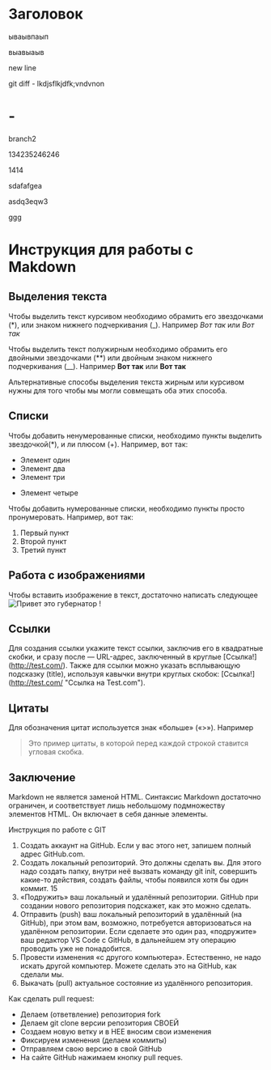# Заголовок

ываывпаып

выавыаыв

new line

git diff - lkdjsflkjdfk;vndvnon

# - 

branch2

134235246246

1414

sdafafgea

asdq3eqw3

ggg

# Инструкция для работы с Makdown

## Выделения текста

Чтобы выделить текст курсивом необходимо обрамить его звездочками (*), или знаком нижнего подчеркивания (_). Например *Вот так* или _Вот так_

Чтобы выделить текст полужирным необходимо обрамить его двойными звездочками (**) или двойным знаком нижнего подчеркивания (__). Например **Вот так** или __Вот так__

Альтернативные способы выделения текста жирным или курсивом нужны для того чтобы мы могли совмещать оба этих способа. 
## Списки

Чтобы добавить ненумерованные списки, необходимо пункты выделить звездочкой(*), и ли плюсом (+). Например, вот так:
* Элемент один
* Элемент два
* Элемент три 
+ Элемент четыре



Чтобы добавить нумерованные списки, необходимо пункты просто пронумеровать. Например, вот так:
1. Первый пункт
2. Второй пункт
3. Третий пункт


## Работа с изображениями

Чтобы вставить изображение в текст, достаточно написать следующее ![Привет это губернатор !](govern.png)

## Ссылки

Для создания ссылки укажите текст ссылки, заключив его в квадратные скобки, и сразу после — URL-адрес, заключенный в круглые [Ссылка!] (http://test.com/). Также для ссылки можно указать всплывающую подсказку (title), используя кавычки внутри круглых скобок: [Ссылка!] (http://test.com/ "Ссылка на Test.com").

## Цитаты

Для обозначения цитат используется знак «больше» («>»). Например
>Это пример цитаты,
>в которой перед каждой строкой
>ставится угловая скобка.



## Заключение

Markdown не является заменой HTML. Синтаксис Markdown достаточно ограничен, и соответствует лишь небольшому подмножеству элементов HTML. Он включает в себя данные элементы.

Инструкция по работе с GIT 


1. Создать аккаунт на GitHub. Если у вас этого нет, запишем полный адрес GitHub.com.
2. Создать локальный репозиторий. Это должны сделать вы. Для этого надо создать папку,
внутри неё вызвать команду git init, совершить какие-то действия, создать файлы, чтобы
появился хотя бы один коммит.
15
3. «Подружить» ваш локальный и удалённый репозитории. GitHub при создании нового
репозитория подскажет, как это можно сделать.
4. Отправить (push) ваш локальный репозиторий в удалённый (на GitHub), при этом вам,
возможно, потребуется авторизоваться на удалённом репозитории. Если сделаете это
один раз, «подружите» ваш редактор VS Code с GitHub, в дальнейшем эту операцию
проводить уже не понадобится.
5. Провести изменения «с другого компьютера». Естественно, не надо искать другой
компьютер. Можете сделать это на GitHub, как сделали мы.
6. Выкачать (pull) актуальное состояние из удалённого репозитория.

Как сделать pull request: 

+ Делаем   (ответвление) репозитория fork
+ Делаем git clone   версии репозитория СВОЕЙ
+ Создаем новую ветку и в НЕЕ вносим свои изменения
+ Фиксируем изменения (делаем коммиты)
+ Отправляем свою версию в свой GitHub
+ На сайте GitHub нажимаем кнопку pull reques.